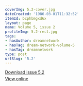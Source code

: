 ```yaml
---
coverImg: 5.2-cover.jpg
dateCreated: '1986-03-01T11:32:52'
itemId: bcphbmgxd6x
layout: page
name: Volume 5, issue 2
profileImg: 5.2-rect.jpg
tags:
- hasAuthor: dreamnetwork
- hasTag: dream-network-volume-5
- hasTag: dreamnetwork
type: post
urlSlug: '5.2'
---
```

<p style="margin-block-end: 5px; margin-block-start: 5px;"><a href="../files/pdfs/Volume_5/5.2-Dream-Network-Bulletin_Volume-5-Number-2.pdf" download="">Download issue 5.2</a></p><p style="margin-block-end: 5px; margin-block-start: 5px;"><a href="../files/pdfs/Volume_5/5.2-Dream-Network-Bulletin_Volume-5-Number-2.pdf">View online</a></p>